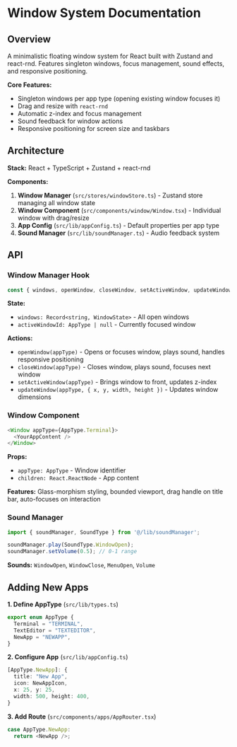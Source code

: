 # Window System Documentation

## Overview

A minimalistic floating window system for React built with Zustand and react-rnd. Features singleton windows, focus management, sound effects, and responsive positioning.

**Core Features:**
- Singleton windows per app type (opening existing window focuses it)
- Drag and resize with `react-rnd`
- Automatic z-index and focus management
- Sound feedback for window actions
- Responsive positioning for screen size and taskbars

## Architecture

**Stack:** React + TypeScript + Zustand + react-rnd

**Components:**
1. **Window Manager** (`src/stores/windowStore.ts`) - Zustand store managing all window state
2. **Window Component** (`src/components/window/Window.tsx`) - Individual window with drag/resize
3. **App Config** (`src/lib/appConfig.ts`) - Default properties per app type
4. **Sound Manager** (`src/lib/soundManager.ts`) - Audio feedback system

## API

### Window Manager Hook

```typescript
const { windows, openWindow, closeWindow, setActiveWindow, updateWindow } = useWindowManager();
```

**State:**
- `windows: Record<string, WindowState>` - All open windows
- `activeWindowId: AppType | null` - Currently focused window

**Actions:**
- `openWindow(appType)` - Opens or focuses window, plays sound, handles responsive positioning
- `closeWindow(appType)` - Closes window, plays sound, focuses next window
- `setActiveWindow(appType)` - Brings window to front, updates z-index
- `updateWindow(appType, { x, y, width, height })` - Updates window dimensions

### Window Component

```typescript
<Window appType={AppType.Terminal}>
  <YourAppContent />
</Window>
```

**Props:**
- `appType: AppType` - Window identifier
- `children: React.ReactNode` - App content

**Features:** Glass-morphism styling, bounded viewport, drag handle on title bar, auto-focuses on interaction

### Sound Manager

```typescript
import { soundManager, SoundType } from '@/lib/soundManager';

soundManager.play(SoundType.WindowOpen);
soundManager.setVolume(0.5); // 0-1 range
```

**Sounds:** `WindowOpen`, `WindowClose`, `MenuOpen`, `Volume`

## Adding New Apps

**1. Define AppType** (`src/lib/types.ts`)
```typescript
export enum AppType {
  Terminal = "TERMINAL",
  TextEditor = "TEXTEDITOR",
  NewApp = "NEWAPP",
}
```

**2. Configure App** (`src/lib/appConfig.ts`)
```typescript
[AppType.NewApp]: {
  title: "New App",
  icon: NewAppIcon,
  x: 25, y: 25,
  width: 500, height: 400,
}
```

**3. Add Route** (`src/components/apps/AppRouter.tsx`)
```typescript
case AppType.NewApp:
  return <NewApp />;
```
